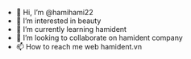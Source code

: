 - 👋 Hi, I’m @hamihami22
- 👀 I’m interested in beauty
- 🌱 I’m currently learning hamident
- 💞️ I’m looking to collaborate on hamident company
- 📫 How to reach me web hamident.vn

<!---
hamihami22/hamihami22 is a ✨ special ✨ repository because its `README.md` (this file) appears on your GitHub profile.
You can click the Preview link to take a look at your changes.
--->
